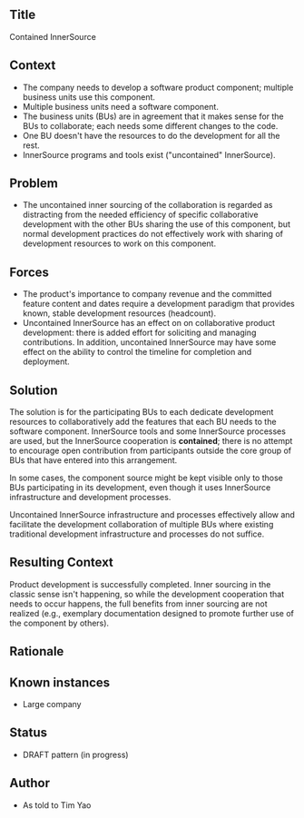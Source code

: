 ## Title  
Contained InnerSource

## Context
* The company needs to develop a software product component; multiple business units use this component.
* Multiple business units need a software component.
* The business units (BUs) are in agreement that it makes sense for the BUs to collaborate; each needs some different changes to the code.
* One BU doesn't have the resources to do the development for all the rest.
* InnerSource programs and tools exist ("uncontained" InnerSource).

## Problem  
* The uncontained inner sourcing of the collaboration is regarded as distracting from the needed efficiency of specific collaborative development with the other BUs sharing the use of this component, but normal development practices do not effectively work with sharing of development resources to work on this component.

## Forces  
* The product's importance to company revenue and the committed feature content and dates require a development paradigm that provides known, stable development resources (headcount).
* Uncontained InnerSource has an effect on on collaborative product development: there is added effort for soliciting and managing contributions. In addition, uncontained InnerSource may have some effect on the ability to control the timeline for completion and deployment.

## Solution
The solution is for the participating BUs to each dedicate development resources to collaboratively add the features that each BU needs to the software component. InnerSource tools and some InnerSource processes are used, but the InnerSource cooperation is **contained**; there is no attempt to encourage open contribution from participants outside the core group of BUs that have entered into this arrangement.

In some cases, the component source might be kept visible only to those BUs participating in its development, even though it uses InnerSource infrastructure and development processes.

Uncontained InnerSource infrastructure and processes effectively allow and facilitate the development collaboration of multiple BUs where existing traditional development infrastructure and processes do not suffice.

## Resulting Context
Product development is successfully completed. Inner sourcing in the classic sense isn't happening, so while the development cooperation that needs to occur happens, the full benefits from inner sourcing are not realized (e.g., exemplary documentation designed to promote further use of the component by others).

## Rationale


## Known instances
* Large company

## Status  
* DRAFT pattern (in progress)

## Author
* As told to Tim Yao

